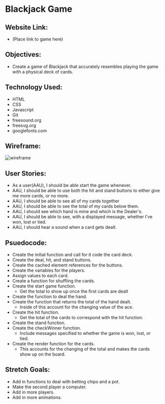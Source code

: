 # Blackjack Game  


## Website Link:  
* (Place link to game here)


## Objectives:
* Create a game of Blackjack that accurately resembles playing the game with a physical deck of cards.


## Technology Used:
* HTML
* CSS
* Javascript
* Git
* freesound.org
* freesvg.org
* googlefonts.com


## Wireframe:  
![wireframe](https://i.imgur.com/aeY8AjV.png)


## User Stories:
* As a user(AAU), I should be able start the game whenever.
* AAU, I should be able to use both the hit and stand buttons to either give me more cards, or no more.
* AAU, I should be able to see all of my cards together
* AAU, I should be able to see the total of my cards below them.
* AAU, I should see which hand is mine and which is the Dealer's.
* AAU, I should be able to see, with a displayed message, whether I've won, lost or tied.
* AAU, I should hear a sound when a card gets dealt.


## Psuedocode:   
* Create the initial function and call for it code the card deck.
* Create the deal, hit, and stand buttons.
* Create the cached element references for the buttons.
* Create the variables for the players.
* Assign values to each card.
* Create a function for shuffling the cards.
* Create the start game function.
  * Get the total to show up once the first cards are dealt
* Create the function to deal the hand.
* Create the function that returns the total of the hand dealt.
  * Inside of this account for the changing value of the ace.
* Create the hit function.
  * Get the total of the cards to correspond with the hit function.
* Create the stand function.
* Create the checkWinner function.
  * Include messages specified to whether the game is won, lost, or tied.
* Create the render function for the cards.
  * This accounts for the changing of the total and makes the cards show up on the board.



## Stretch Goals:
* Add in functions to deal with betting chips and a pot.
* Make the second player a computer.
* Add in more players.
* Add in more animations.
  